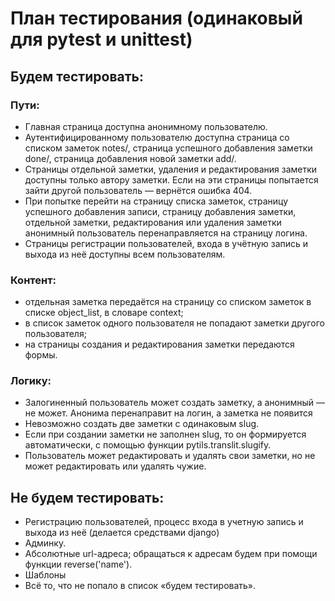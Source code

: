 # План тестирования (одинаковый для pytest и unittest)
## Будем тестировать:
### Пути:
* Главная страница доступна анонимному пользователю.
* Аутентифицированному пользователю доступна страница со списком заметок notes/,  страница успешного добавления заметки done/, страница добавления новой заметки add/.
* Страницы отдельной заметки, удаления и редактирования заметки доступны только автору заметки. Если на эти страницы попытается зайти другой пользователь — вернётся ошибка 404.
* При попытке перейти на страницу списка заметок, страницу успешного добавления записи, страницу добавления заметки, отдельной заметки, редактирования или удаления заметки анонимный пользователь перенаправляется на страницу логина.
* Страницы регистрации пользователей, входа в учётную запись и выхода из неё доступны всем пользователям.
### Контент:
* отдельная заметка передаётся на страницу со списком заметок в списке object_list, в словаре context;
* в список заметок одного пользователя не попадают заметки другого пользователя;
* на страницы создания и редактирования заметки передаются  формы.
### Логику:
* Залогиненный пользователь может создать заметку, а анонимный — не может. Анонима перенаправит на логин, а заметка не появится
* Невозможно создать две заметки с одинаковым slug.
* Если при создании заметки не заполнен slug, то он формируется автоматически, с помощью функции pytils.translit.slugify.
* Пользователь может редактировать и удалять свои заметки, но не может редактировать или удалять чужие.
## Не будем тестировать:
* Регистрацию пользователей, процесс входа в учетную запись и выхода из неё (делается средствами django)
* Админку.
* Абсолютные url-адреса; обращаться к адресам будем при помощи функции reverse('name').
* Шаблоны
* Всё то, что не попало в список «будем тестировать».